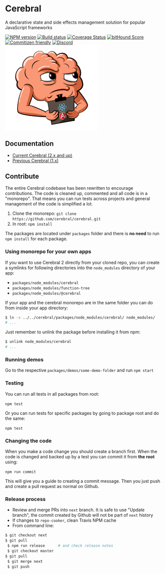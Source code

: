 # Cerebral
A declarative state and side effects management solution for popular JavaScript frameworks

[![NPM version][npm-image]][npm-url]
[![Build status][travis-image]][travis-url]
[![Coverage Status][coverage-image]][coverage-url]
[![bitHound Score][bithound-image]][bithound-url]
[![Commitizen friendly][commitizen-image]][commitizen-url]
[![Discord][discord-image]][discord-url]
<img src="images/logo.png" width="300" align="center">

## Documentation

* [Current Cerebral (2.x and up)](http://www.cerebraljs.com/)
* [Previous Cerebral (1.x)](http://cerebral-website.herokuapp.com/)

## Contribute
The entire Cerebral codebase has been rewritten to encourage contributions. The code is cleaned up, commented and all code is in a "monorepo". That means you can run tests across projects and general management of the code is simplified a lot.

1. Clone the monorepo: `git clone https://github.com/cerebral/cerebral.git`
2. In root: `npm install`

The packages are located under `packages` folder and there is **no need** to run `npm install` for each package.

### Using monorepo for your own apps
If you want to use Cerebral 2 directly from your cloned repo, you can create a symlinks for following
directories into the `node_modules` directory of your app:
* `packages/node_modules/cerebral`
* `packages/node_modules/function-tree`
* `packages/node_modules/@cerebral`

If your app and the cerebral monorepo are in the same folder you can do from inside your
app directory:

```sh
$ ln -s ../../cerebral/packages/node_modules/cerebral/ node_modules/
# ...
```

Just remember to unlink the package before installing it from npm:

```sh
$ unlink node_modules/cerebral
# ...
```

### Running demos
Go to the respective `packages/demos/some-demo-folder` and run `npm start`

### Testing
You can run all tests in all packages from root:

`npm test`

Or you can run tests for specific packages by going to package root and do the same:

`npm test`

### Changing the code
When you make a code change you should create a branch first. When the code is changed and backed up by a test you can commit it from **the root** using:

`npm run commit`

This will give you a guide to creating a commit message. Then you just push and create a pull request as normal on Github.

### Release process

- Review and merge PRs into `next` branch. It is safe to use "Update branch", the commit created by Github will not be part of `next` history
- If changes to `repo-cooker`, clean Travis NPM cache
- From command line:
```sh
$ git checkout next
$ git pull
￼$ npm run release      # and check release notes
￼$ git checkout master
$ git pull
￼$ git merge next
￼$ git push
```

[npm-image]: https://img.shields.io/npm/v/cerebral.svg?style=flat
[npm-url]: https://npmjs.org/package/cerebral
[travis-image]: https://img.shields.io/travis/cerebral/cerebral.svg?style=flat
[travis-url]: https://travis-ci.org/cerebral/cerebral
[coverage-image]: https://coveralls.io/repos/github/cerebral/cerebral/badge.svg
[coverage-url]: https://coveralls.io/github/cerebral/cerebral
[bithound-image]: https://www.bithound.io/github/cerebral/cerebral/badges/score.svg
[bithound-url]: https://www.bithound.io/github/cerebral/cerebral
[commitizen-image]: https://img.shields.io/badge/commitizen-friendly-brightgreen.svg
[commitizen-url]: http://commitizen.github.io/cz-cli/
[discord-image]: https://img.shields.io/badge/discord-join%20chat-blue.svg
[discord-url]: https://discord.gg/0kIweV4bd2bwwsvH
